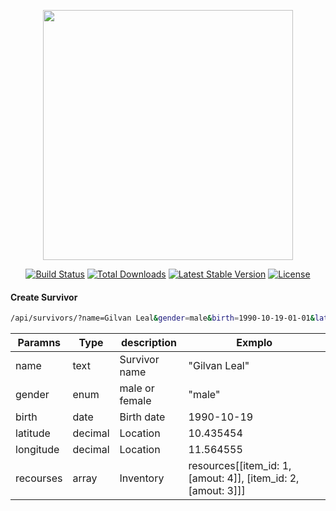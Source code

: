 <p align="center"><img src="https://res.cloudinary.com/dtfbvvkyp/image/upload/v1566331377/laravel-logolockup-cmyk-red.svg" width="400"></p>

<p align="center">
<a href="https://travis-ci.org/laravel/framework"><img src="https://travis-ci.org/laravel/framework.svg" alt="Build Status"></a>
<a href="https://packagist.org/packages/laravel/framework"><img src="https://poser.pugx.org/laravel/framework/d/total.svg" alt="Total Downloads"></a>
<a href="https://packagist.org/packages/laravel/framework"><img src="https://poser.pugx.org/laravel/framework/v/stable.svg" alt="Latest Stable Version"></a>
<a href="https://packagist.org/packages/laravel/framework"><img src="https://poser.pugx.org/laravel/framework/license.svg" alt="License"></a>
</p>

#### Create Survivor
```sh
/api/survivors/?name=Gilvan Leal&gender=male&birth=1990-10-19-01-01&latitude=10.435454&longitude=11.564555&recourses[0][item_id]=1&recourses[0][amount]=4&recourses[1][item_id]=2&recourses[1][amount]=3
```
| Paramns | Type |description | Exmplo |
| ------ | ------ | -----------|-------|
|name |text|Survivor name | "Gilvan Leal"
|gender|enum|male or female| "male"
|birth|date|Birth date| 1990-10-19
|latitude|decimal|Location|10.435454
|longitude|decimal|Location|11.564555
|recourses|array|Inventory |resources[[item_id: 1, [amout: 4]], [item_id: 2, [amout: 3]]]
